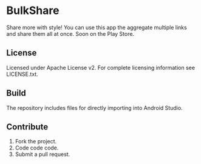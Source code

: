 # BulkShare
Share more with style!
You can use this app the aggregate multiple links and share them all at once.
Soon on the Play Store.

## License
Licensed under Apache License v2. For complete licensing information see LICENSE.txt.

## Build
The repository includes files for directly importing into Android Studio.

## Contribute
1. Fork the project.
2. Code code code.
3. Submit a pull request.